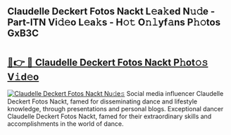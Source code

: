 ## Claudelle Deckert Fotos Nackt L𝚎a𝚔ed N𝚞𝚍e - Part-ITN Vi𝚍𝚎o L𝚎a𝚔s - H𝚘𝚝 O𝚗𝚕yf𝚊ns P𝚑𝚘tos GxB3C

# <h2><a href="http://kf0nrb7.oniu.top/?m=Claudelle+Deckert+Fotos+Nackt">🔗👉 🔴 Claudelle Deckert Fotos Nackt P𝚑ot𝚘𝚜 V𝚒d𝚎o</a></h2>

[![Claudelle Deckert Fotos Nackt Nu𝚍e𝚜](https://i.imgur.com/0qMVB7G.gif)](http://kf0nrb7.oniu.top/?m=Claudelle+Deckert+Fotos+Nackt)
Social media influencer Claudelle Deckert Fotos Nackt, famed for disseminating dance and lifestyle knowledge, through presentations and personal blogs. Exceptional dancer Claudelle Deckert Fotos Nackt, famed for their extraordinary skills and accomplishments in the world of dance.  
